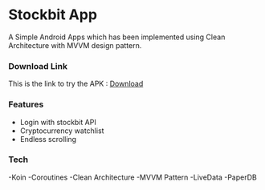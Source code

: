 # Stockbit App
A Simple Android Apps which has been implemented using Clean Architecture with MVVM design pattern.

### Download Link
This is the link to try the APK : [Download](https://drive.google.com/file/d/1OGkYQtcsCK2-CDrx--EEkaEhHD_lS7PE/view?usp=sharing)

### Features
  - Login with stockbit API
  - Cryptocurrency watchlist
  - Endless scrolling

### Tech
-Koin
-Coroutines
-Clean Architecture
-MVVM Pattern
-LiveData
-PaperDB
